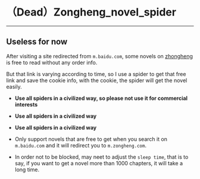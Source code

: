 # （Dead）Zongheng_novel_spider
---
Useless for now
---
After visiting a site redirected from `m.baidu.com`, some novels on [zhongheng](http://www.zongheng.com/) is free to read without any order info.

But that link is varying according to time, so I use a spider to get that free link and save the cookie info, with the cookie, the spider will get the novel easily.

+ <b>Use all spiders in a civilized way, so please not use it for commercial interests</b>
+ <b>Use all spiders in a civilized way</b>
+ <b>Use all spiders in a civilized way</b>

+ Only support novels that are free to get when you search it on `m.baidu.com` and it will redirect you to `m.zongheng.com`.
+ In order not to be blocked, may neet to adjust the `sleep time`, that is to say, if you want to get a novel more than 1000 chapters, it will take a long time.

